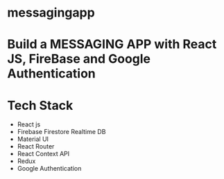 # messagingapp
# Build a MESSAGING APP with React JS, FireBase and Google Authentication

# Tech Stack
- React js
- Firebase Firestore Realtime DB
- Material UI
- React Router
- React Context API
- Redux
- Google Authentication
